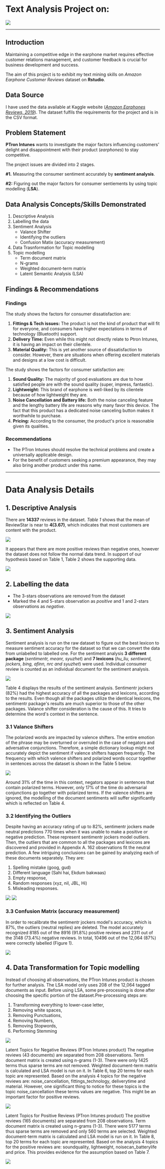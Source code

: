 # Text Analysis Project on: 
![](Intro_Image.png)
***

## Introduction

Maintaining a competitive edge in the earphone market requires effective customer relations management, and customer feedback is crucial for business development and success.

The aim of this project is to exhibit my text mining skills on _Amazon Earphone Customer Reviews_ dataset on **Rstudio**. 


## Data Source 
I have used the data available at Kaggle website (_[Amazon Earphones Reviews, 2019](https://www.kaggle.com/datasets/shitalkat/amazonearphonesreviews)_). The dataset fulfils the requirements for the project and is in the CSV format.


## Problem Statement
**PTron Intunes** wants to investigate the major factors influencing customers' delight and disappointment with their product (_earphones_) to stay competitive. 

The project issues are divided into 2 stages. 

**#1.** Measuring the consumer sentiment accurately by **sentiment analysis**.

**#2:** Figuring out the major factors for consumer sentiements by using topic modelling (**LSA**).

## Data Analysis Concepts/Skills Demonstrated 

1.  Descriptive Analysis
2.  Labelling the data
3.  Sentiment Analysis
    - Valance Shifter
    - Identifying the outliers
    - Confusion Matix (accuracy measurement)
4.  Data Trasnformation for Topic modelling
5.  Topic modelling 
    - Term document matrix
    - N-grams
    - Weighted document-term matrix
    - Latent Semantic Analysis (LSA)

## Findings & Recommendations 

### Findings
The study shows the factors for consumer dissatisfaction are:
1.  **Fittings & Tech issues:** The product is not the kind of product that will fit for everyone, and consumers have higher expectations in terms of technology (Bluetooth) support.
2.  **Delivery Time:** Even while this might not directly relate to Ptron Intunes, it is having an impact on their clientele.
3.  **Material Quality:** This is yet another source of dissatisfaction to consider. However, there are situations when offering excellent materials and designs at a low cost is difficult.


The study shows the factors for consumer satisfaction are:
1.  **Sound Quality:** The majority of good evaluations are due to how satisfied people are with the sound quality (super, impress, fantastic).
2.  **Lightweight:** This brand of earphone is well-liked by its clientele because of how lightweight they are.
3.  **Noise Cancellation and Battery life:** Both the noise canceling feature and the lengthy battery life are reasons why many favor this device. The fact that this product has a dedicated noise canceling button makes it worthwhile to purchase.
4.  **Pricing:** According to the consumer, the product's price is reasonable given its qualities.

### Recommendations
-   The PTron Intunes should resolve the technical problems and create a universally applicable design. 
-   For the benefit of customers seeking a premium appearance, they may also bring another product under this name.

***

# Data Analysis Details

## 1. Descriptive Analysis
There are **14337** reviews in the dataset. _Table 1_ shows that the mean of ReviewStar is near to
**4(3.67)**, which indicates that most customers are content with the product.

![](Table1_InitialSummary.png)

It appears that there are more positive reviews than negative ones, however the dataset does not follow the normal data trend. 
In support of our hypothesis based on Table 1, Table 2 shows the supporting data.

![](Table2_ReviewStarCount.png)

## 2. Labelling the data
-   The 3-stars observations are removed from the dataset
-   Marked the 4 and 5-stars observation as _positive_ and 1 and 2-stars observations as _negative_.

![](Table3_Countofreviews.png)

## 3. Sentiment Analysis
Sentiment analysis is run on the raw dataset to figure out the best lexicon to measure sentiment accuracy for the dataset so that we can convert the data from unlabelled to labelled one. For the sentiment analysis __3 different package__ (_sentimentr, meanr, syuzhet_) and __7 lexicons__ (_hu_liu, sentiword, jockers, bing, afinn, nrc and syuzhet_) were used. Individual consumer review is counted as an individual document for the sentiment analysis. 

![](Table4_SentimentAccuracy.png)

Table 4 displays the results of the sentiment analysis. Sentimentr jockers (82%) had the highest accuracy of all the packages and lexicons, according to the results. Even though all the packages utilize the identical lexicons, the sentimentr package's results are much superior to those of the other packages. Valance shifter consideration is the cause of this. It tries to determine the word's context in the sentence. 

### 3.1 Valance Shifters
The polarized words are impacted by valence shifters. The entire emotion of the phrase may be overturned or overruled in the case of negators and adversative conjunctions. Therefore, a simple dictionary lookup might not accurately depict the sentiment if valence shifters happen frequently. The frequency with which valence shifters and polarized words occur together in sentences across the dataset is shown in the Table 5 below.

![](Table5_ValanceShifters.png)

Around 31% of the time in this context, negators appear in sentences that contain polarized terms. However, only 17% of the time do adversarial conjunctions go together with polarized terms. If the valence shifters are ignored, the modelling of the document sentiments will suffer significantly which is reflected on Table 4.

### 3.2 Identifying the Outliers

Despite having an accuracy rating of up to 82%, sentimentr jockers made neutral predictions 770 times when it was unable to make a positive or negative prediction. These represent sentimentr jockers model outliers. Then, the outliers that are common to all the packages and lexicons are discovered and provided in Appendix A. 162 observations fit the neutral prediction. A few intriguing conclusions can be gained by analyzing each of these documents separately. They are: 
1.	Spelling mistake (goog, gud) 
2.	Different language (Sahi hai, Ekdum bakwaas)
3.	Empty response,
4.	Random responses (xyz, nil, JBL, Hi)
5.	Misleading responses. 

![](Table6.1_outliers.png)
![](Table6.2_outliers.png)

### 3.3 Confusion Matrix (accuracy measurement)

In order to recalibrate the sentimentr jockers model's accuracy, which is 87%, the outliers (neutral replies) are deleted. The model accurately recognized 8185 out of the 8916 (91.8%) positive reviews and 2311 out of the 3148 (73.4%) negative reviews. In total, 10496 out of the 12,064 (87%) were correctly labelled (Figure 1).

![](Figure1_FinalConfusionmatrix.png)



## 4. Data Transformation for Topic modelling

Instead of choosing all observations, the PTron Intunes product is chosen for further analysis. The LSA model only uses 208 of the 12,064 tagged documents as input. Before using LSA, some pre-processing is done after choosing the specific portion of the dataset.Pre-processing steps are: 
1.	Transforming everything to lower-case letter,
2.	Removing white spaces,
3.	Removing Punctuations,
4.	Removing Numbers,
5.	Removing Stopwords,
6.	Performing Stemming

![](Figure2_datatransformation.png)


Latent Topics for Negative Reviews (PTron Intunes product)
The negative reviews (43 documents) are separated from 208 observations. Term document matrix is created using n-grams (1-3). There were only 1425 terms thus sparse terms are not removed. Weighted document-term matrix is calculated and LSA model is run on it. In Table 6, top 20 terms for each topic are represented. Based on the analysis 4 topics for the negative reviews are: noise_cancellation, fittings_technology, deliverytime and material. However, one significant thing to notice for these topics is the topic noise_cancellation these terms values are negative. This might be an important factor for positive reviews.

![](Table7_Negativefactors.png)

Latent Topics for Positive Reviews (PTron Intunes product)
The positive reviews (165 documents) are separated from 208 observations. Term document matrix is created using n-grams (1-3). There were 5177 terms thus sparse terms are removed and only 560 terms are selected. Weighted document-term matrix is calculated and LSA model is run on it. In Table 8, top 20 terms for each topic are represented. Based on the analysis 4 topics for the positive reviews are: soundquality, lightweight, noisecan_batterylife and price. This provides evidence for the assumption based on Table 7.

![](Table8_Positivefactors.png)



